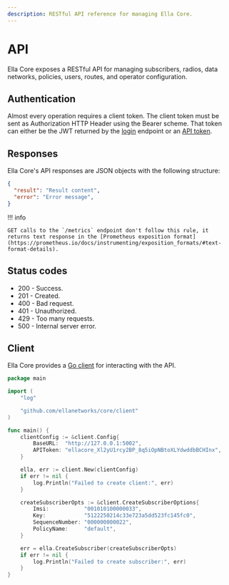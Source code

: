 ```yaml
---
description: RESTful API reference for managing Ella Core.
---
```


# API

Ella Core exposes a RESTful API for managing subscribers, radios, data networks, policies, users, routes, and operator configuration.

## Authentication

Almost every operation requires a client token. The client token must be sent as Authorization HTTP Header using the Bearer <token> scheme. That token can either be the JWT returned by the [login](auth.md/#login) endpoint or an [API token](users.md/#create-an-api-token).

## Responses

Ella Core's API responses are JSON objects with the following structure:

```json
{
  "result": "Result content",
  "error": "Error message",
}
```

!!! info

    GET calls to the `/metrics` endpoint don't follow this rule, it returns text response in the [Prometheus exposition format](https://prometheus.io/docs/instrumenting/exposition_formats/#text-format-details).

## Status codes

- 200 - Success.
- 201 - Created.
- 400 - Bad request.
- 401 - Unauthorized.
- 429 - Too many requests.
- 500 - Internal server error.

## Client

Ella Core provides a [Go client](https://pkg.go.dev/github.com/ellanetworks/core/client) for interacting with the API.

```go
package main

import (
	"log"

	"github.com/ellanetworks/core/client"
)

func main() {
	clientConfig := &client.Config{
		BaseURL:  "http://127.0.0.1:5002",
		APIToken: "ellacore_Xl2yU1rcy2BP_8q5iOpNBtoXLYdwddbBCHInx",
	}

	ella, err := client.New(clientConfig)
	if err != nil {
		log.Println("Failed to create client:", err)
	}

	createSubscriberOpts := &client.CreateSubscriberOptions{
		Imsi:           "001010100000033",
		Key:            "5122250214c33e723a5dd523fc145fc0",
		SequenceNumber: "000000000022",
		PolicyName:     "default",
	}

	err = ella.CreateSubscriber(createSubscriberOpts)
	if err != nil {
		log.Println("Failed to create subscriber:", err)
	}
}
```
